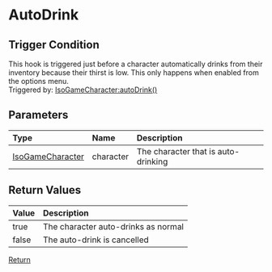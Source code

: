 # AutoDrink
## Trigger Condition
This hook is triggered just before a character automatically drinks from their inventory because their thirst is low. This only happens when enabled from the options menu.  
Triggered by: [IsoGameCharacter:autoDrink()](https://projectzomboid.com/modding/zombie/characters/IsoGameCharacter.html#autoDrink())
## Parameters
| Type | Name | Description |
| :--- | :--- | :--- |
| [IsoGameCharacter](https://projectzomboid.com/modding/zombie/characters/IsoGameCharacter.html) | character | The character that is auto-drinking |
## Return Values
| Value | Description |
| :--- | :--- |
| true | The character auto-drinks as normal |
| false | The auto-drink is cancelled |

[Return](../Hooks.md)
